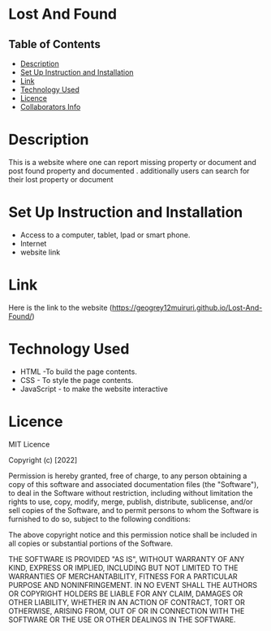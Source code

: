 # Lost And Found

## Table of Contents
* [Description](#description)
* [Set Up Instruction and Installation](#set-up-instruction-and-installation)
* [Link](#link)
* [Technology Used](#technology-used)
* [Licence](#licence)
* [Collaborators Info](#collaborators-info)

# Description

This is a website where one can report missing property or document and post found property and documented . additionally users can search for their lost property or document

# Set Up Instruction and Installation
* Access to a computer, tablet, Ipad or smart phone.
* Internet
* website link

# Link
Here is the link to the website (https://geogrey12muiruri.github.io/Lost-And-Found/)

# Technology Used
* HTML -To build the page contents.
* CSS - To style the page contents.
* JavaScript - to make the website interactive

# Licence

MIT Licence

Copyright (c) [2022]

Permission is hereby granted, free of charge, to any person obtaining a copy
of this software and associated documentation files (the "Software"), to deal
in the Software without restriction, including without limitation the rights
to use, copy, modify, merge, publish, distribute, sublicense, and/or sell
copies of the Software, and to permit persons to whom the Software is
furnished to do so, subject to the following conditions:

The above copyright notice and this permission notice shall be included in all
copies or substantial portions of the Software.

THE SOFTWARE IS PROVIDED "AS IS", WITHOUT WARRANTY OF ANY KIND, EXPRESS OR
IMPLIED, INCLUDING BUT NOT LIMITED TO THE WARRANTIES OF MERCHANTABILITY,
FITNESS FOR A PARTICULAR PURPOSE AND NONINFRINGEMENT. IN NO EVENT SHALL THE
AUTHORS OR COPYRIGHT HOLDERS BE LIABLE FOR ANY CLAIM, DAMAGES OR OTHER
LIABILITY, WHETHER IN AN ACTION OF CONTRACT, TORT OR OTHERWISE, ARISING FROM,
OUT OF OR IN CONNECTION WITH THE SOFTWARE OR THE USE OR OTHER DEALINGS IN THE
SOFTWARE.
